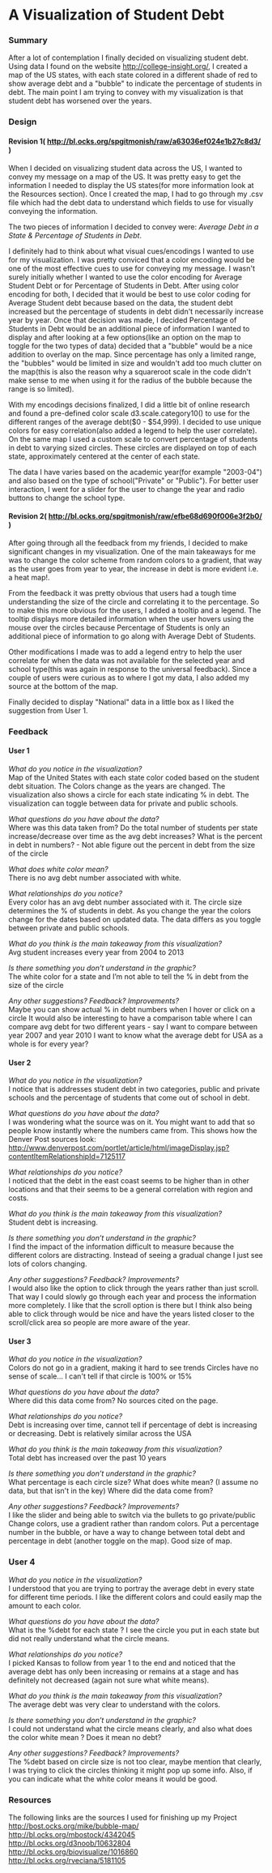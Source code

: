 # A Visualization of Student Debt
### Summary
After a lot of contemplation I finally decided on visualizing student debt. Using data I found on the website http://college-insight.org/, I created a map of the US states, with each state colored in a different shade of red to show average debt and a "bubble" to indicate the percentage of students in debt. The main point I am trying to convey with my visualization is that student debt has worsened over the years.

### Design
#### Revision 1( http://bl.ocks.org/spgitmonish/raw/a63036ef024e1b27c8d3/ )
When I decided on visualizing student data across the US, I wanted to convey my message on a map of the US. It was pretty easy to get the information I needed to display the US states(for more information look at the Resources section). Once I created the map, I had to go through my .csv file which had the debt data to understand which fields to use for visually conveying the information.

The two pieces of information I decided to convey were: _Average Debt in a State & Percentage of Students in Debt_.

I definitely had to think about what visual cues/encodings I wanted to use for my visualization. I was pretty conviced that a color encoding would be one of the most effective cues to use for conveying my message. I wasn't surely initially whether I wanted to use the color encoding for Average Student Debt or for Percentage of Students in Debt. After using color encoding for both, I decided that it would be best to use color coding for Average Student debt because based on the data, the student debt increased but the percentage of students in debt didn't necessarily increase year by year. Once that decision was made, I decided Percentage of Students in Debt would be an additional piece of information I wanted to display and after looking at a few options(like an option on the map to toggle for the two types of data) decided that a "bubble" would be a nice addition to overlay on the map. Since percentage has only a limited range, the "bubbles" would be limited in size and wouldn't add too much clutter on the map(this is also the reason why a squareroot scale in the code didn't make sense to me when using it for the radius of the bubble because the range is so limited). 

With my encodings decisions finalized, I did a little bit of online research and found a pre-defined color scale d3.scale.category10() to use for the different ranges of the average debt($0 - $54,999). I decided to use unique colors for easy correlation(also added a legend to help the user correlate). On the same map I used a custom scale to convert percentage of students in debt to varying sized circles. These circles are displayed on top of each state, approximately centered at the center of each state.

The data I have varies based on the academic year(for example "2003-04") and also based on the type of school("Private" or "Public"). For better user interaction, I went for a slider for the user to change the year and radio buttons to change the school type.

#### Revision 2( http://bl.ocks.org/spgitmonish/raw/efbe68d690f006e3f2b0/ )
After going through all the feedback from my friends, I decided to make significant changes in my visualization. One of the main takeaways for me was to change the color scheme from random colors to a gradient, that way as the user goes from year to year, the increase in debt is more evident i.e. a heat map!.

From the feedback it was pretty obvious that users had a tough time understanding the size of the circle and correlating it to the percentage. So to make this more obvious for the users, I added a tooltip and a legend. The tooltip displays more detailed information when the user hovers using the mouse over the circles because Percentage of Students is only an additional piece of information to go along with Average Debt of Students. 

Other modifications I made was to add a legend entry to help the user correlate for when the data was not available for the selected year and school type(this was again in response to the universal feedback). Since a couple of users were curious as to where I got my data, I also added my source at the bottom of the map.

Finally decided to display "National" data in a little box as I liked the suggestion from User 1.

### Feedback
#### User 1  
*What do you notice in the visualization?*  
Map of the United States with each state color coded based on the student debt situation.
The Colors change as the years are changed. The visualization also shows a circle
for each state indicating % in debt. The visualization can toggle between data
for private and public schools.

*What questions do you have about the data?*       
Where was this data taken from?
Do the total number of students per state increase/decrease over time as the avg
debt increases? What is the percent in debt in numbers? - Not able figure out the
percent in debt from the size of the circle

*What does white color mean?*  
There is no avg debt number associated with white.

*What relationships do you notice?*  
Every color has an avg debt number associated with it.
The circle size determines the % of students in debt.
As you change the year the colors change for the dates based on updated data.
The data differs as you toggle between private and public schools.

*What do you think is the main takeaway from this visualization?*  
Avg student increases every year from 2004 to 2013

*Is there something you don’t understand in the graphic?*  
The white color for a state and I’m not able to tell the % in debt from the size
of the circle

*Any other suggestions? Feedback? Improvements?*  
Maybe you can show actual % in debt numbers when I hover or click on a circle
It would also be interesting to have a comparison table where I can compare avg
debt for two different years - say I want to compare between year 2007 and year 2010
I want to know what the average debt for USA as a whole is for every year?

#### User 2
*What do you notice in the visualization?*  
I notice that is addresses student debt in two categories, public and private
schools and the percentage of students that come out of school in debt.

*What questions do you have about the data?*  
I was wondering what the source was on it. You might want to add that so people
know instantly where the numbers came from. This shows how the Denver Post sources look:
http://www.denverpost.com/portlet/article/html/imageDisplay.jsp?contentItemRelationshipId=7125117

*What relationships do you notice?*    
I noticed that the debt in the east coast seems to be higher than in other locations and that their seems to be a general correlation with region and costs.

*What do you think is the main takeaway from this visualization?*  
Student debt is increasing.

*Is there something you don’t understand in the graphic?*    
I find the impact of the information difficult to measure because the different colors are distracting. Instead of seeing a gradual change I just see lots of colors changing.

*Any other suggestions? Feedback? Improvements?*  
I would also like the option to click through the years rather than just scroll.
That way I could slowly go through each year and process the information more completely.
I like that the scroll option is there but I think also being able to click through
would be nice and have the years listed closer to the scroll/click area so people
are more aware of the year.


#### User 3
*What do you notice in the visualization?*  
Colors do not go in a gradient, making it hard to see trends
Circles have no sense of scale... I can't tell if that circle is 100% or 15%

*What questions do you have about the data?*  
Where did this data come from? No sources cited on the page.

*What relationships do you notice?*  
Debt is increasing over time, cannot tell if percentage of debt is increasing or
decreasing. Debt is relatively similar across the USA

*What do you think is the main takeaway from this visualization?*  
Total debt has increased over the past 10 years

*Is there something you don’t understand in the graphic?*  
What percentage is each circle size?
What does white mean? (I assume no data, but that isn't in the key)
Where did the data come from?

*Any other suggestions? Feedback? Improvements?*  
I like the slider and being able to switch via the bullets to go private/public
Change colors, use a gradient rather than random colors. Put a percentage number
in the bubble, or have a way to change between total debt and percentage in debt
(another toggle on the map). Good size of map.

### User 4
*What do you notice in the visualization?*  
I understood that you are trying to portray the average debt in every state for
different time periods. I like the different colors and could easily map the
amount to each color.

*What questions do you have about the data?*  
What is the %debt for each state ? I see the circle you put in each state but
did not really understand what the circle means.

*What relationships do you notice?*  
I picked Kansas to follow from year 1 to the end and noticed that the average
debt has only been increasing or remains at a stage and has definitely not
decreased (again not sure what white means).

*What do you think is the main takeaway from this visualization?*  
The average debt was very clear to understand with the colors.

*Is there something you don’t understand in the graphic?*  
I could not understand what the circle means clearly, and also what does the
color white mean ? Does it mean no debt?

*Any other suggestions? Feedback? Improvements?*  
The %debt based on circle size is not too clear, maybe mention that clearly,
I was trying to click the circles thinking it might pop up some info.
Also, if you can indicate what the white color means it would be good.

### Resources
The following links are the sources I used for finishing up my Project  
http://bost.ocks.org/mike/bubble-map/  
http://bl.ocks.org/mbostock/4342045  
http://bl.ocks.org/d3noob/10632804  
http://bl.ocks.org/biovisualize/1016860  
http://bl.ocks.org/rveciana/5181105  
